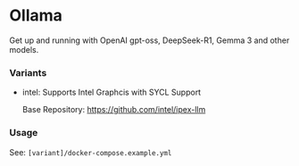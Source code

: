 # Ollama

Get up and running with OpenAI gpt-oss, DeepSeek-R1, Gemma 3 and other models.

### Variants

- intel: Supports Intel Graphcis with SYCL Support

  Base Repository: https://github.com/intel/ipex-llm

### Usage

See: `[variant]/docker-compose.example.yml`
